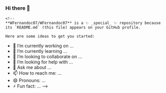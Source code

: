 ### Hi there 👋

```
<!--
**WFernandoc07/WFernandoc07** is a ✨ _special_ ✨ repository because its `README.md` (this file) appears on your GitHub profile.

Here are some ideas to get you started:
```

- 🔭 I’m currently working on ...
- 🌱 I’m currently learning ...
- 👯 I’m looking to collaborate on ...
- 🤔 I’m looking for help with ...
- 💬 Ask me about ...
- 📫 How to reach me: ...
- 😄 Pronouns: ...
- ⚡ Fun fact: ...
-->
